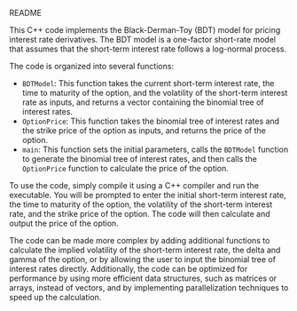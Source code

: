 README

This C++ code implements the Black-Derman-Toy (BDT) model for pricing interest rate derivatives. The BDT model is a one-factor short-rate model that assumes that the short-term interest rate follows a log-normal process.

The code is organized into several functions:
- `BDTModel`: This function takes the current short-term interest rate, the time to maturity of the option, and the volatility of the short-term interest rate as inputs, and returns a vector containing the binomial tree of interest rates.
- `OptionPrice`: This function takes the binomial tree of interest rates and the strike price of the option as inputs, and returns the price of the option.
- `main`: This function sets the initial parameters, calls the `BDTModel` function to generate the binomial tree of interest rates, and then calls the `OptionPrice` function to calculate the price of the option.

To use the code, simply compile it using a C++ compiler and run the executable. You will be prompted to enter the initial short-term interest rate, the time to maturity of the option, the volatility of the short-term interest rate, and the strike price of the option. The code will then calculate and output the price of the option.

The code can be made more complex by adding additional functions to calculate the implied volatility of the short-term interest rate, the delta and gamma of the option, or by allowing the user to input the binomial tree of interest rates directly. Additionally, the code can be optimized for performance by using more efficient data structures, such as matrices or arrays, instead of vectors, and by implementing parallelization techniques to speed up the calculation.
